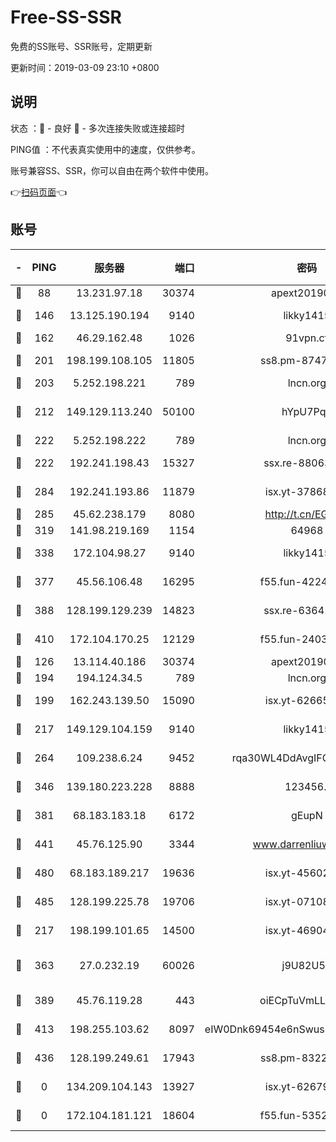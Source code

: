 # Free-SS-SSR

免费的SS账号、SSR账号，定期更新

更新时间：2019-03-09 23:10 +0800

## 说明

状态     ：🙂 - 良好 🙁 - 多次连接失败或连接超时

PING值   ：不代表真实使用中的速度，仅供参考。

账号兼容SS、SSR，你可以自由在两个软件中使用。

👉[扫码页面](https://liesauer.github.io/Free-SS-SSR/)👈

## 账号

|-|PING|服务器|端口|密码|加密方式|区域|
|:----:|:----:|:-----:|-----:|:----:|:----:|:----:|
|🙂|88|13.231.97.18|30374|apext2019006|chacha20|JP|
|🙂|146|13.125.190.194|9140|likky1415|aes-256-cfb|KR|
|🙂|162|46.29.162.48|1026|91vpn.cf|rc4-md5|RU|
|🙂|201|198.199.108.105|11805|ss8.pm-87479488|aes-256-cfb|US|
|🙂|203|5.252.198.221|789|lncn.org|rc4|JP|
|🙂|212|149.129.113.240|50100|hYpU7PqP|chacha20-ietf-poly1305|CN|
|🙂|222|5.252.198.222|789|lncn.org|rc4|JP|
|🙂|222|192.241.198.43|15327|ssx.re-88063170|aes-256-cfb|US|
|🙂|284|192.241.193.86|11879|isx.yt-37868942|aes-256-cfb|US|
|🙂|285|45.62.238.179|8080|http://t.cn/EGJIyrl|rc4-md5|CA|
|🙂|319|141.98.219.169|1154|64968|chacha20|US|
|🙂|338|172.104.98.27|9140|likky1415|aes-256-cfb|JP|
|🙂|377|45.56.106.48|16295|f55.fun-42240509|aes-256-cfb|US|
|🙂|388|128.199.129.239|14823|ssx.re-63641713|aes-256-cfb|SG|
|🙂|410|172.104.170.25|12129|f55.fun-24030753|aes-256-cfb|SG|
|🙂|126|13.114.40.186|30374|apext2019006|chacha20|JP|
|🙂|194|194.124.34.5|789|lncn.org|rc4|JP|
|🙂|199|162.243.139.50|15090|isx.yt-62665440|aes-256-cfb|US|
|🙂|217|149.129.104.159|9140|likky1415|aes-256-cfb|HK|
|🙂|264|109.238.6.24|9452|rqa30WL4DdAvgIFG6Fs3znzTa|aes-256-cfb|FR|
|🙂|346|139.180.223.228|8888|123456..|aes-256-cfb|JP|
|🙂|381|68.183.183.18|6172|gEupN|aes-256-cfb|SG|
|🙂|441|45.76.125.90|3344|www.darrenliuwei.com|aes-256-cfb|AU|
|🙂|480|68.183.189.217|19636|isx.yt-45602835|aes-256-cfb|SG|
|🙂|485|128.199.225.78|19706|isx.yt-07108179|aes-256-cfb|SG|
|🙁|217|198.199.101.65|14500|isx.yt-46904516|aes-256-cfb|US|
|🙁|363|27.0.232.19|60026|j9U82U53|xchacha20-ietf-poly1305|HK|
|🙁|389|45.76.119.28|443|oiECpTuVmLLxk4Ts|aes-256-cfb|AU|
|🙁|413|198.255.103.62|8097|eIW0Dnk69454e6nSwuspv9DmS201tQ0D|aes-256-cfb|US|
|🙁|436|128.199.249.61|17943|ss8.pm-83224449|aes-256-cfb|SG|
|🙁|0|134.209.104.143|13927|isx.yt-62679533|aes-256-cfb|SG|
|🙁|0|172.104.181.121|18604|f55.fun-53524229|aes-256-cfb|SG|
